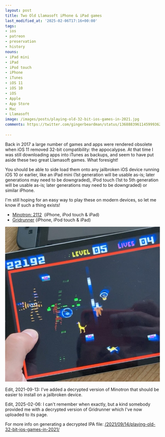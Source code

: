 ```yaml
---
layout: post
title: Two Old Llamasoft iPhone & iPad games
last_modified_at: '2025-02-06T17:16+00:00'
tags:
- ios
- patreon
- preservation
- history
nouns:
- iPad mini
- iPad
- iPod touch
- iPhone
- iTunes
- iOS 11
- iOS 10
- iOS
- Apple
- App Store
- Mac
- Llamasoft
image: /images/posts/playing-old-32-bit-ios-games-in-2021.jpg
comments: https://twitter.com/gingerbeardman/status/1368883961145999362

---
```


Back in 2017 a large number of games and apps were rendered obsolete when iOS 11 removed 32-bit compatibility: the appocalypse. At that time I was still downloading apps into iTunes as backups, and seem to have put aside these two great Llamasoft games. What foresight!

You should be able to side load them onto any jailbroken iOS device running iOS 10 or earlier, like an iPad mini (1st generation will be usable as-is; later generations may need to be downgraded), iPod touch (1st to 5th generation will be usable as-is; later generations may need to be downgraded) or similar iPhone.

I'm still hoping for an easy way to play these on modern devices, so let me know if such a thing exists!

- [Minotron: 2112](https://archive.org/details/minotron-2112)  (iPhone, iPod touch & iPad)
- [Gridrunner](https://archive.org/details/gridrunner-ios) (iPhone, iPod touch & iPad)

![IMG](/images/posts/playing-old-32-bit-ios-games-in-2021.jpg)

Edit, 2021-09-13: I've added a decrypted version of Minotron that should be easier to install on a jailbroken device. 

Edit, 2025-02-06: I can't remember when exactly, but a kind somebody provided me with a decrypted version of Gridrunner which I've now uploaded to its page.

For more info on generating a decrypted IPA file: [/2021/09/14/playing-old-32-bit-ios-games-in-2021/](/2021/09/14/playing-old-32-bit-ios-games-in-2021/) 
